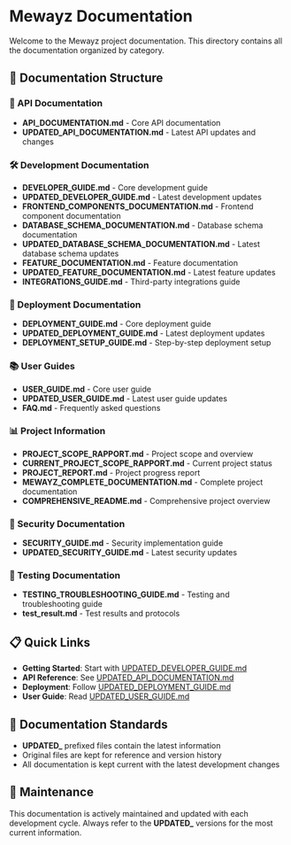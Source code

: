 # Mewayz Documentation

Welcome to the Mewayz project documentation. This directory contains all the documentation organized by category.

## 📁 Documentation Structure

### 🔌 API Documentation
- **API_DOCUMENTATION.md** - Core API documentation
- **UPDATED_API_DOCUMENTATION.md** - Latest API updates and changes

### 🛠️ Development Documentation
- **DEVELOPER_GUIDE.md** - Core development guide
- **UPDATED_DEVELOPER_GUIDE.md** - Latest development updates
- **FRONTEND_COMPONENTS_DOCUMENTATION.md** - Frontend component documentation
- **DATABASE_SCHEMA_DOCUMENTATION.md** - Database schema documentation
- **UPDATED_DATABASE_SCHEMA_DOCUMENTATION.md** - Latest database schema updates
- **FEATURE_DOCUMENTATION.md** - Feature documentation
- **UPDATED_FEATURE_DOCUMENTATION.md** - Latest feature updates
- **INTEGRATIONS_GUIDE.md** - Third-party integrations guide

### 🚀 Deployment Documentation
- **DEPLOYMENT_GUIDE.md** - Core deployment guide
- **UPDATED_DEPLOYMENT_GUIDE.md** - Latest deployment updates
- **DEPLOYMENT_SETUP_GUIDE.md** - Step-by-step deployment setup

### 📚 User Guides
- **USER_GUIDE.md** - Core user guide
- **UPDATED_USER_GUIDE.md** - Latest user guide updates
- **FAQ.md** - Frequently asked questions

### 📊 Project Information
- **PROJECT_SCOPE_RAPPORT.md** - Project scope and overview
- **CURRENT_PROJECT_SCOPE_RAPPORT.md** - Current project status
- **PROJECT_REPORT.md** - Project progress report
- **MEWAYZ_COMPLETE_DOCUMENTATION.md** - Complete project documentation
- **COMPREHENSIVE_README.md** - Comprehensive project overview

### 🔐 Security Documentation
- **SECURITY_GUIDE.md** - Security implementation guide
- **UPDATED_SECURITY_GUIDE.md** - Latest security updates

### 🧪 Testing Documentation
- **TESTING_TROUBLESHOOTING_GUIDE.md** - Testing and troubleshooting guide
- **test_result.md** - Test results and protocols

## 📋 Quick Links

- **Getting Started**: Start with [UPDATED_DEVELOPER_GUIDE.md](development/UPDATED_DEVELOPER_GUIDE.md)
- **API Reference**: See [UPDATED_API_DOCUMENTATION.md](api/UPDATED_API_DOCUMENTATION.md)
- **Deployment**: Follow [UPDATED_DEPLOYMENT_GUIDE.md](deployment/UPDATED_DEPLOYMENT_GUIDE.md)
- **User Guide**: Read [UPDATED_USER_GUIDE.md](user-guides/UPDATED_USER_GUIDE.md)

## 📝 Documentation Standards

- **UPDATED_** prefixed files contain the latest information
- Original files are kept for reference and version history
- All documentation is kept current with the latest development changes

## 🔄 Maintenance

This documentation is actively maintained and updated with each development cycle. Always refer to the **UPDATED_** versions for the most current information.